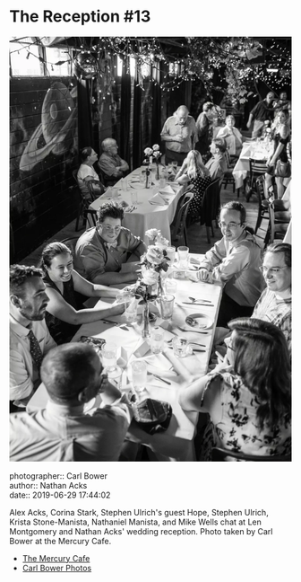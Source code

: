 # The Reception #13

![Alex Acks, Corina Stark, Stephen Ulrich's guest Hope, Stephen Ulrich, Krista Stone-Manista, Nathaniel Manista, and Mike Wells chat](assets/2019-06-29-set-3-the-reception-13.webp)

photographer:: Carl Bower  
author:: Nathan Acks  
date:: 2019-06-29 17:44:02

Alex Acks, Corina Stark, Stephen Ulrich's guest Hope, Stephen Ulrich, Krista Stone-Manista, Nathaniel Manista, and Mike Wells chat at Len Montgomery and Nathan Acks' wedding reception. Photo taken by Carl Bower at the Mercury Cafe.

* [The Mercury Cafe](http://mercurycafe.com)
* [Carl Bower Photos](https://carlbowerphotos.com)
